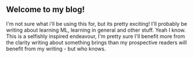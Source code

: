 ## Welcome to my blog! 
I'm not sure what i'll be using this for, but its pretty exciting! I'll probably be writing about learning ML, learning in general and other stuff. Yeah I know.
This is a selfishly inspired endeavour, I'm pretty sure I'll benefit more from the clarity writing about something brings than my prospective readers will benefit from my writing - but who knows. 



